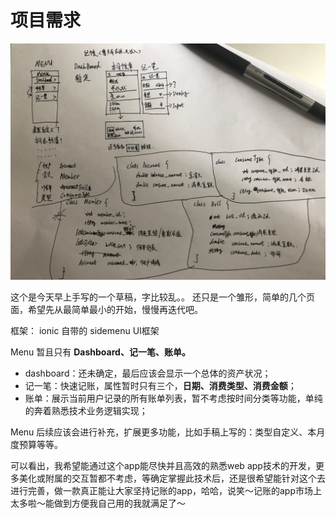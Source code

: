# 项目需求

![](/assets/IMG_4860.JPG)

这个是今天早上手写的一个草稿，字比较乱。。 还只是一个雏形，简单的几个页面，希望先从最简单最小的开始，慢慢再迭代吧。

框架： ionic 自带的 sidemenu UI框架

Menu 暂且只有 **Dashboard、记一笔、账单。**

* dashboard：还未确定，最后应该会显示一个总体的资产状况；
* 记一笔：快速记账，属性暂时只有三个，**日期、消费类型、消费金额**；
* 账单：展示当前用户记录的所有账单列表，暂不考虑按时间分类等功能，单纯的奔着熟悉技术业务逻辑实现；

Menu 后续应该会进行补充，扩展更多功能，比如手稿上写的：类型自定义、本月度预算等等。



可以看出，我希望能通过这个app能尽快并且高效的熟悉web app技术的开发，更多美化或附属的交互暂都不考虑，等确定掌握此技术后，还是很希望能针对这个去进行完善，做一款真正能让大家坚持记账的app，哈哈，说笑～记账的app市场上太多啦～能做到方便我自己用的我就满足了～



